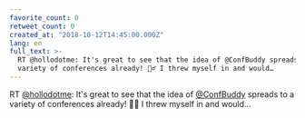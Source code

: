 ```yaml
---
favorite_count: 0
retweet_count: 0
created_at: "2018-10-12T14:45:00.000Z"
lang: en
full_text: >-
  RT @hollodotme: It's great to see that the idea of @ConfBuddy spreads to a
  variety of conferences already! 🙋‍♂️ I threw myself in and would…
---
```


RT [@hollodotme](https://twitter.com/hollodotme): It's great to see that the
idea of [@ConfBuddy](https://twitter.com/ConfBuddy) spreads to a variety of
conferences already! 🙋‍♂️ I threw myself in and would…

